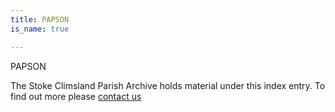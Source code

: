 ```yaml
---
title: PAPSON
is_name: true

---
```


PAPSON


The Stoke Climsland Parish Archive holds material under this index entry. To find out more please [contact us](/contact/)
